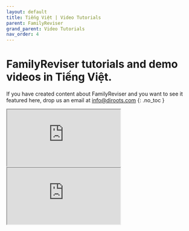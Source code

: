 ```yaml
---
layout: default
title: Tiếng Việt | Video Tutorials
parent: FamilyReviser
grand_parent: Video Tutorials
nav_order: 4
---
```


# FamilyReviser tutorials and demo videos in Tiếng Việt.
If you have created content about FamilyReviser and you want to see it featured here, drop us an email at info@diroots.com
{: .no_toc }

 <div class="di-iframe-container">
  <iframe
  title="FamilyReviser | TIPS ADD-IN FOR REVIT MEP #1: Addin FamilyReviser (DiRoots)"
  class="di-responsive-iframe" 
  src="https://www.youtube.com/embed/UlfrbsDmCLw">
  </iframe>
</div> 

 <div class="di-iframe-container">
  <iframe
  title="FamilyReviser | Revit Add-in: Family Reviser"
  class="di-responsive-iframe" 
  src="https://www.youtube.com/embed/6V_b2QMpA7E">
  </iframe>
</div> 